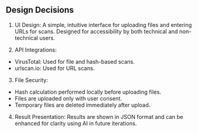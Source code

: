 ## Design Decisions

1. UI Design: A simple, intuitive interface for uploading files and entering URLs for scans. Designed for accessibility by both technical and non-technical users.

2. API Integrations:
- VirusTotal: Used for file and hash-based scans.
- urlscan.io: Used for URL scans.

3. File Security:
- Hash calculation performed locally before uploading files.
- Files are uploaded only with user consent.
- Temporary files are deleted immediately after upload.


4. Result Presentation: Results are shown in JSON format and can be enhanced for clarity using AI in future iterations.
